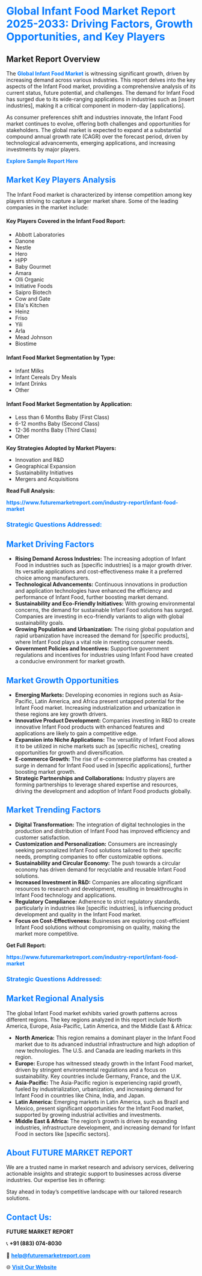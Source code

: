 <h1 style="color: #007BFF;">Global Infant Food Market Report 2025-2033: Driving Factors, Growth Opportunities, and Key Players</h1>

<section id="overview">
<h2>Market Report Overview</h2>
<p>The <a href="https://www.futuremarketreport.com/industry-report/infant-food-market" style="color: #007BFF; text-decoration: none;"><strong>Global Infant Food Market</strong></a> is witnessing significant growth, driven by increasing demand across various industries. This report delves into the key aspects of the Infant Food market, providing a comprehensive analysis of its current status, future potential, and challenges. The demand for Infant Food has surged due to its wide-ranging applications in industries such as [insert industries], making it a critical component in modern-day [applications].</p>
<p>As consumer preferences shift and industries innovate, the Infant Food market continues to evolve, offering both challenges and opportunities for stakeholders. The global market is expected to expand at a substantial compound annual growth rate (CAGR) over the forecast period, driven by technological advancements, emerging applications, and increasing investments by major players.</p>
</section>

<section id="overview">
<p><a href="https://www.futuremarketreport.com/request-sample/reportId=102887" style="color: #007BFF; text-decoration: none;"><strong>Explore Sample Report Here</strong></a></p>
</section>

<section id="key-players">
<h2 style="color: #007BFF;">Market Key Players Analysis</h2>
<p>The Infant Food market is characterized by intense competition among key players striving to capture a larger market share. Some of the leading companies in the market include:</p>
<h4>Key Players Covered in the Infant Food Report:</h4>
<ul><li>Abbott Laboratories</li><li>Danone</li><li>Nestle</li><li>Hero</li><li>HiPP</li><li>Baby Gourmet</li><li>Amara</li><li>Olli Organic</li><li>Initiative Foods</li><li>Saipro Biotech</li><li>Cow and Gate</li><li>Ella&#039;s Kitchen</li><li>Heinz</li><li>Friso</li><li>Yili</li><li>Arla</li><li>Mead Johnson</li><li>Biostime</li></ul>
<h4>Infant Food Market Segmentation by Type:</h4>
<ul><li>Infant Milks</li><li>Infant Cereals Dry Meals</li><li>Infant Drinks</li><li>Other</li></ul>

<h4>Infant Food Market Segmentation by Application:</h4>
<ul><li>Less than 6 Months Baby (First Class)</li><li>6-12 months Baby (Second Class)</li><li>12-36 months Baby (Third Class)</li><li>Other</li></ul>
<p><strong>Key Strategies Adopted by Market Players:</strong></p>
<ul>
<li>Innovation and R&D</li>
<li>Geographical Expansion</li>
<li>Sustainability Initiatives</li>
<li>Mergers and Acquisitions</li>
</ul>
</section>

<section>
<p><strong>Read Full Analysis: </strong></p><a href="https://www.futuremarketreport.com/industry-report/infant-food-market" style="color: #007BFF; text-decoration: none;"><strong>https://www.futuremarketreport.com/industry-report/infant-food-market</strong></a>
<h3 style="color: #007BFF;">Strategic Questions Addressed:</h3>
</section>

<section id="driving-factors">
<h2 style="color: #007BFF;">Market Driving Factors</h2>
<ul>
<li><strong>Rising Demand Across Industries:</strong> The increasing adoption of Infant Food in industries such as [specific industries] is a major growth driver. Its versatile applications and cost-effectiveness make it a preferred choice among manufacturers.</li>
<li><strong>Technological Advancements:</strong> Continuous innovations in production and application technologies have enhanced the efficiency and performance of Infant Food, further boosting market demand.</li>
<li><strong>Sustainability and Eco-Friendly Initiatives:</strong> With growing environmental concerns, the demand for sustainable Infant Food solutions has surged. Companies are investing in eco-friendly variants to align with global sustainability goals.</li>
<li><strong>Growing Population and Urbanization:</strong> The rising global population and rapid urbanization have increased the demand for [specific products], where Infant Food plays a vital role in meeting consumer needs.</li>
<li><strong>Government Policies and Incentives:</strong> Supportive government regulations and incentives for industries using Infant Food have created a conducive environment for market growth.</li>
</ul>
</section>

<section id="growth-opportunities">
<h2 style="color: #007BFF;">Market Growth Opportunities</h2>
<ul>
<li><strong>Emerging Markets:</strong> Developing economies in regions such as Asia-Pacific, Latin America, and Africa present untapped potential for the Infant Food market. Increasing industrialization and urbanization in these regions are key growth drivers.</li>
<li><strong>Innovative Product Development:</strong> Companies investing in R&D to create innovative Infant Food products with enhanced features and applications are likely to gain a competitive edge.</li>
<li><strong>Expansion into Niche Applications:</strong> The versatility of Infant Food allows it to be utilized in niche markets such as [specific niches], creating opportunities for growth and diversification.</li>
<li><strong>E-commerce Growth:</strong> The rise of e-commerce platforms has created a surge in demand for Infant Food used in [specific applications], further boosting market growth.</li>
<li><strong>Strategic Partnerships and Collaborations:</strong> Industry players are forming partnerships to leverage shared expertise and resources, driving the development and adoption of Infant Food products globally.</li>
</ul>
</section>

<section id="trending-factors">
<h2 style="color: #007BFF;">Market Trending Factors</h2>
<ul>
<li><strong>Digital Transformation:</strong> The integration of digital technologies in the production and distribution of Infant Food has improved efficiency and customer satisfaction.</li>
<li><strong>Customization and Personalization:</strong> Consumers are increasingly seeking personalized Infant Food solutions tailored to their specific needs, prompting companies to offer customizable options.</li>
<li><strong>Sustainability and Circular Economy:</strong> The push towards a circular economy has driven demand for recyclable and reusable Infant Food solutions.</li>
<li><strong>Increased Investment in R&D:</strong> Companies are allocating significant resources to research and development, resulting in breakthroughs in Infant Food technology and applications.</li>
<li><strong>Regulatory Compliance:</strong> Adherence to strict regulatory standards, particularly in industries like [specific industries], is influencing product development and quality in the Infant Food market.</li>
<li><strong>Focus on Cost-Effectiveness:</strong> Businesses are exploring cost-efficient Infant Food solutions without compromising on quality, making the market more competitive.</li>
</ul>
</section>

<section>
<p><strong>Get Full Report: </strong></p><a href="https://www.futuremarketreport.com/industry-report/infant-food-market" style="color: #007BFF; text-decoration: none;"><strong>https://www.futuremarketreport.com/industry-report/infant-food-market</strong></a>
<h3 style="color: #007BFF;">Strategic Questions Addressed:</h3>
</section>


<section id="regional-analysis">
<h2 style="color: #007BFF;">Market Regional Analysis</h2>
<p>The global Infant Food market exhibits varied growth patterns across different regions. The key regions analyzed in this report include North America, Europe, Asia-Pacific, Latin America, and the Middle East & Africa:</p>
<ul>
<li><strong>North America:</strong> This region remains a dominant player in the Infant Food market due to its advanced industrial infrastructure and high adoption of new technologies. The U.S. and Canada are leading markets in this region.</li>
<li><strong>Europe:</strong> Europe has witnessed steady growth in the Infant Food market, driven by stringent environmental regulations and a focus on sustainability. Key countries include Germany, France, and the U.K.</li>
<li><strong>Asia-Pacific:</strong> The Asia-Pacific region is experiencing rapid growth, fueled by industrialization, urbanization, and increasing demand for Infant Food in countries like China, India, and Japan.</li>
<li><strong>Latin America:</strong> Emerging markets in Latin America, such as Brazil and Mexico, present significant opportunities for the Infant Food market, supported by growing industrial activities and investments.</li>
<li><strong>Middle East & Africa:</strong> The region’s growth is driven by expanding industries, infrastructure development, and increasing demand for Infant Food in sectors like [specific sectors].</li>
</ul>
</section>

<footer>
<h2 style="color: #007BFF;">About FUTURE MARKET REPORT</h2>
<p>We are a trusted name in market research and advisory services, delivering actionable insights and strategic support to businesses across diverse industries. Our expertise lies in offering:</p>

<p>Stay ahead in today’s competitive landscape with our tailored research solutions.</p>

<h2 style="color: #007BFF;">Contact Us:</h2>
<p><strong>FUTURE MARKET REPORT</strong></p>
<p>📞 <strong>+91 (883) 074-8030</strong></p>
<p>📧 <strong><a href="mailto:help@futuremarketreport.com" style="color: #007BFF;">help@futuremarketreport.com</a></strong></p>
<p>🌐 <strong><a href="https://www.futuremarketreport.com/" style="color: #007BFF;">Visit Our Website</a></strong></p>
</footer>